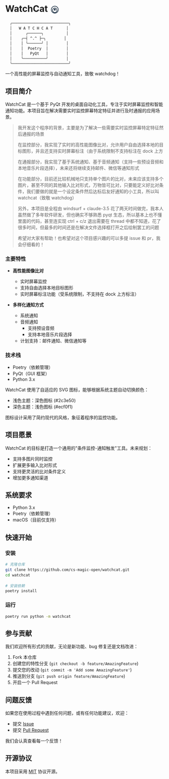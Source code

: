# WatchCat <img src="transparent_overlay/resources/icon.svg" width="32" height="32" alt="WatchCat Icon" style="vertical-align: middle" />

```
  ╭─────────────────────────╮
  │   W A T C H C A T      │
  │      ╭──────╮          │
  │    ╭─┤ ^.^ ├─╮        │
  │    │ ╰──────╯ │        │
  │    │  Poetry  │        │
  │    │   PyQt   │        │
  │    ╰──────────╯        │
  ╰─────────────────────────╯
```

一个高性能的屏幕监控与自动通知工具，致敬 watchdog！

## 项目简介

WatchCat 是一个基于 PyQt 开发的桌面自动化工具，专注于实时屏幕监控和智能通知功能。本项目旨在解决需要实时监控屏幕特定特征并进行及时通报的应用场景。

> 我开发这个程序的背景，主要是为了解决一些需要实时监控屏幕特定特征然后通报的场景
>
> 在监控部分，我实现了实时的高性能图像比对，允许用户自由选择本地的目标图形，并且还支持实时屏幕标注（由于系统限制不支持标注在 dock 上方
>
> 在通报部分，我实现了基于系统通知、基于音频通知（支持一些预设音频和本地音乐片段选择），未来还将继续支持邮件、微信等通知形式
>
> 在功能部分，目前还比较机械地只支持单个图片的比对，未来应该支持多个图片，甚至不同的其他输入比对形式，万物皆可比对，只要能定义好比对条件，我们要做的就是一个设定条件然后达标后友好通知的小工具，所以叫 watchcat（致敬 watchdog）
>
> 另外，本项目是全程由 windsurf + claude-3.5 花了两天时间做完，我本人虽然做了多年软件研发，但也确实不够熟悉 pyqt 生态，所以基本上也不懂里面的代码，甚至连实现 ctrl + c/z 退出需要在 thread 中都不知道，花了很多时间，但最多的时间还是在解决文件选择框打开之后绘制罢工的问题
>
> 希望对大家有帮助！也希望对这个项目感兴趣的可以多提 issue 和 pr，我会仔细看的！

### 主要特性

- **高性能图像比对**

  - 实时屏幕监控
  - 支持自由选择本地目标图形
  - 实时屏幕标注功能（受系统限制，不支持在 dock 上方标注）

- **多样化通知方式**
  - 系统通知
  - 音频通知
    - 支持预设音频
    - 支持本地音乐片段选择
  - 计划支持：邮件通知、微信通知等

### 技术栈

- Poetry（依赖管理）
- PyQt（GUI 框架）
- Python 3.x

WatchCat 使用了自适应的 SVG 图标，能够根据系统主题自动切换颜色：
- 浅色主题：深色图标 (#2c3e50)
- 深色主题：浅色图标 (#ecf0f1)

图标设计采用了简约现代的风格，象征着程序的监控功能。

## 项目愿景

WatchCat 的目标是打造一个通用的"条件监控-通知触发"工具。未来规划：

- 支持多图片同时监控
- 扩展更多输入比对形式
- 支持更灵活的比对条件定义
- 增加更多通知渠道

## 系统要求

- Python 3.x
- Poetry（依赖管理）
- macOS（目前仅支持）

## 快速开始

### 安装

```bash
# 克隆仓库
git clone https://github.com/cs-magic-open/watchcat.git
cd watchcat

# 安装依赖
poetry install
```

### 运行

```bash
poetry run python -m watchcat
```

## 参与贡献

我们欢迎所有形式的贡献，无论是新功能、bug 修复还是文档改进：

1. Fork 本仓库
2. 创建您的特性分支 (`git checkout -b feature/AmazingFeature`)
3. 提交您的改动 (`git commit -m 'Add some AmazingFeature'`)
4. 推送到分支 (`git push origin feature/AmazingFeature`)
5. 开启一个 Pull Request

## 问题反馈

如果您在使用过程中遇到任何问题，或有任何功能建议，欢迎：

- 提交 [Issue](https://github.com/cs-magic-open/watchcat/issues)
- 提交 [Pull Request](https://github.com/cs-magic-open/watchcat/pulls)

我们会认真查看每一个反馈！

## 开源协议

本项目采用 [MIT](LICENSE) 协议开源。
